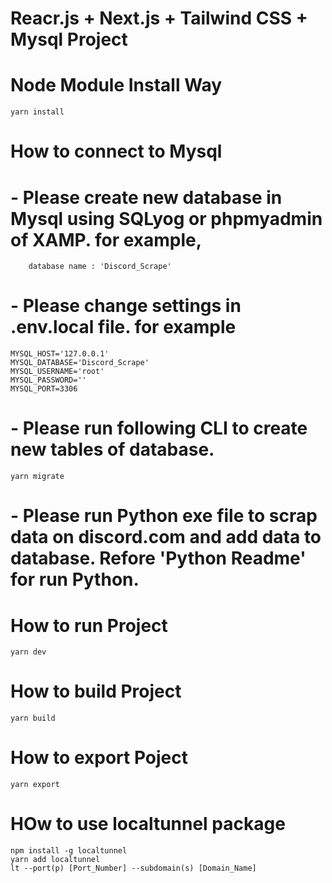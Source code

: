 # Reacr.js + Next.js + Tailwind CSS + Mysql Project

# Node Module Install Way
    yarn install

# How to connect to Mysql
# - Please create new database in Mysql using SQLyog or phpmyadmin of XAMP. for example, 
        database name : 'Discord_Scrape' 
# - Please change settings in .env.local file. for example
    MYSQL_HOST='127.0.0.1'
    MYSQL_DATABASE='Discord_Scrape'
    MYSQL_USERNAME='root'
    MYSQL_PASSWORD=''
    MYSQL_PORT=3306
# - Please run following CLI to create new tables of database.
    yarn migrate
# - Please run Python exe file to scrap data on discord.com and add data to database. Refore 'Python Readme' for run Python.

# How to run Project
    yarn dev

# How to build Project
    yarn build

# How to export Poject
    yarn export


# HOw to use localtunnel package
    npm install -g localtunnel
    yarn add localtunnel
    lt --port(p) [Port_Number] --subdomain(s) [Domain_Name]